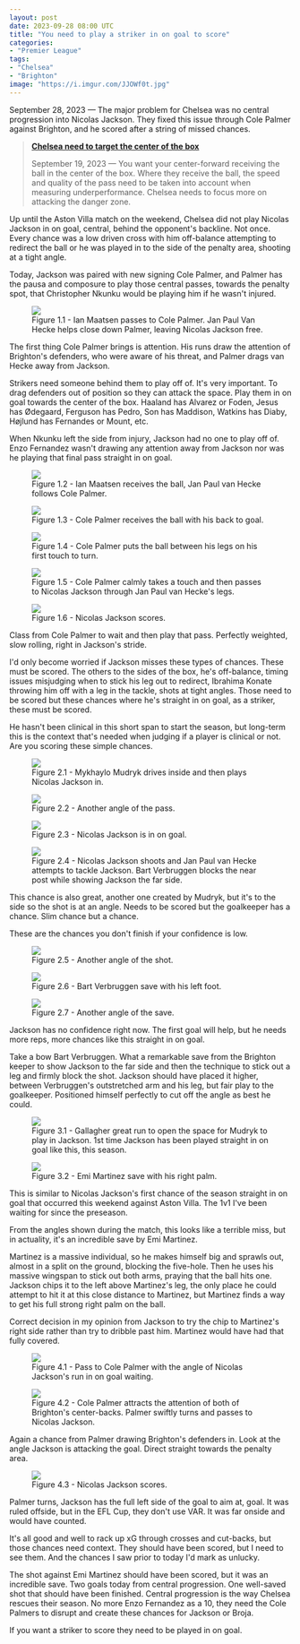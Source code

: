 ```yaml
---
layout: post
date: 2023-09-28 08:00 UTC
title: "You need to play a striker in on goal to score"
categories:
- "Premier League"
tags:
- "Chelsea"
- "Brighton"
image: "https://i.imgur.com/JJOWf0t.jpg"
---
```


September 28, 2023 — The major problem for Chelsea was no central progression into Nicolas Jackson. They fixed this issue through Cole Palmer against Brighton, and he scored after a string of missed chances.

<!---more--->

> **[Chelsea need to target the center of the box](https://tacticsjournal.com/2023/09/19/chelsea-need-to-target-the-center-of-the-box/)**
> 
> September 19, 2023 — You want your center-forward receiving the ball in the center of the box. Where they receive the ball, the speed and quality of the pass need to be taken into account when measuring underperformance. Chelsea needs to focus more on attacking the danger zone.

Up until the Aston Villa match on the weekend, Chelsea did not play Nicolas Jackson in on goal, central, behind the opponent's backline. Not once. Every chance was a low driven cross with him off-balance attempting to redirect the ball or he was played in to the side of the penalty area, shooting at a tight angle. 

Today, Jackson was paired with new signing Cole Palmer, and Palmer has the pausa and composure to play those central passes, towards the penalty spot, that Christopher Nkunku would be playing him if he wasn't injured. 

<figure>
    <img src="https://i.imgur.com/kG5HW5b.jpg">
    <figcaption>Figure 1.1 - Ian Maatsen passes to Cole Palmer. Jan Paul Van Hecke helps close down Palmer, leaving Nicolas Jackson free.</figcaption>
</figure> 

The first thing Cole Palmer brings is attention. His runs draw the attention of Brighton's defenders, who were aware of his threat, and Palmer drags van Hecke away from Jackson. 

Strikers need someone behind them to play off of. It's very important. To drag defenders out of position so they can attack the space. Play them in on goal towards the center of the box. Haaland has Alvarez or Foden, Jesus has Ødegaard, Ferguson has Pedro, Son has Maddison, Watkins has Diaby, Højlund has Fernandes or Mount, etc.

When Nkunku left the side from injury, Jackson had no one to play off of. Enzo Fernandez wasn't drawing any attention away from Jackson nor was he playing that final pass straight in on goal.

<figure>
    <img src="https://i.imgur.com/yVQ8cWy.jpg">
    <figcaption>Figure 1.2 - Ian Maatsen receives the ball, Jan Paul van Hecke follows Cole Palmer.</figcaption>
</figure> 

<figure>
    <img src="https://i.imgur.com/WgINOKH.jpg">
    <figcaption>Figure 1.3 - Cole Palmer receives the ball with his back to goal.</figcaption>
</figure> 

<figure>
    <img src="https://i.imgur.com/JEOk0pC.jpg">
    <figcaption>Figure 1.4 - Cole Palmer puts the ball between his legs on his first touch to turn.</figcaption>
</figure> 

<figure>
    <img src="https://i.imgur.com/6Pv06On.jpg">
    <figcaption>Figure 1.5 - Cole Palmer calmly takes a touch and then passes to Nicolas Jackson through Jan Paul van Hecke's legs.</figcaption>
</figure> 

<figure>
    <img src="https://i.imgur.com/JJOWf0t.jpg">
    <figcaption>Figure 1.6 - Nicolas Jackson scores.</figcaption>
</figure> 

Class from Cole Palmer to wait and then play that pass. Perfectly weighted, slow rolling, right in Jackson's stride. 

I'd only become worried if Jackson misses these types of chances. These must be scored. The others to the sides of the box, he's off-balance, timing issues misjudging when to stick his leg out to redirect, Ibrahima Konate throwing him off with a leg in the tackle, shots at tight angles. Those need to be scored but these chances where he's straight in on goal, as a striker, these must be scored. 

He hasn't been clinical in this short span to start the season, but long-term this is the context that's needed when judging if a player is clinical or not. Are you scoring these simple chances.

<figure>
    <img src="https://i.imgur.com/9ilS2Ug.jpg">
    <figcaption>Figure 2.1 - Mykhaylo Mudryk drives inside and then plays Nicolas Jackson in.</figcaption>
</figure> 

<figure>
    <img src="https://i.imgur.com/iCoLf9i.jpg">
    <figcaption>Figure 2.2 - Another angle of the pass.</figcaption>
</figure> 

<figure>
    <img src="https://i.imgur.com/qk1qbCf.jpg">
    <figcaption>Figure 2.3 - Nicolas Jackson is in on goal.</figcaption>
</figure> 

<figure>
    <img src="https://i.imgur.com/El4Fviv.jpg">
    <figcaption>Figure 2.4 - Nicolas Jackson shoots and Jan Paul van Hecke attempts to tackle Jackson. Bart Verbruggen blocks the near post while showing Jackson the far side.</figcaption>
</figure> 

This chance is also great, another one created by Mudryk, but it's to the side so the shot is at an angle. Needs to be scored but the goalkeeper has a chance. Slim chance but a chance. 

These are the chances you don't finish if your confidence is low. 

<figure>
    <img src="https://i.imgur.com/OF5PZlv.jpg">
    <figcaption>Figure 2.5 - Another angle of the shot.</figcaption>
</figure> 

<figure>
    <img src="https://i.imgur.com/3ljfcFv.jpg">
    <figcaption>Figure 2.6 - Bart Verbruggen save with his left foot.</figcaption>
</figure> 

<figure>
    <img src="https://i.imgur.com/MGjstHa.jpg">
    <figcaption>Figure 2.7 - Another angle of the save.</figcaption>
</figure> 

Jackson has no confidence right now. The first goal will help, but he needs more reps, more chances like this straight in on goal.

Take a bow Bart Verbruggen. What a remarkable save from the Brighton keeper to show Jackson to the far side and then the technique to stick out a leg and firmly block the shot. Jackson should have placed it higher, between Verbruggen's outstretched arm and his leg, but fair play to the goalkeeper. Positioned himself perfectly to cut off the angle as best he could. 

<figure>
    <img src="https://i.imgur.com/DkuKw3J.jpg">
    <figcaption>Figure 3.1 - Gallagher great run to open the space for Mudryk to play in Jackson. 1st time Jackson has been played straight in on goal like this, this season.</figcaption>
</figure> 

<figure>
    <img src="https://i.imgur.com/kW07O5x.jpg">
    <figcaption>Figure 3.2 - Emi Martinez save with his right palm.</figcaption>
</figure> 

This is similar to Nicolas Jackson's first chance of the season straight in on goal that occurred this weekend against Aston Villa. The 1v1 I've been waiting for since the preseason. 

From the angles shown during the match, this looks like a terrible miss, but in actuality, it's an incredible save by Emi Martinez. 

Martinez is a massive individual, so he makes himself big and sprawls out, almost in a split on the ground, blocking the five-hole. Then he uses his massive wingspan to stick out both arms, praying that the ball hits one. Jackson chips it to the left above Martinez's leg, the only place he could attempt to hit it at this close distance to Martinez, but Martinez finds a way to get his full strong right palm on the ball. 

Correct decision in my opinion from Jackson to try the chip to Martinez's right side rather than try to dribble past him. Martinez would have had that fully covered.

<figure>
    <img src="https://i.imgur.com/sIs5kw9.jpg">
    <figcaption>Figure 4.1 - Pass to Cole Palmer with the angle of Nicolas Jackson's run in on goal waiting.</figcaption>
</figure> 

<figure>
    <img src="https://i.imgur.com/SPAzCEQ.jpg">
    <figcaption>Figure 4.2 - Cole Palmer attracts the attention of both of Brighton's center-backs. Palmer swiftly turns and passes to Nicolas Jackson.</figcaption>
</figure> 

Again a chance from Palmer drawing Brighton's defenders in. Look at the angle Jackson is attacking the goal. Direct straight towards the penalty area. 

<figure>
    <img src="https://i.imgur.com/daQYOGt.jpg">
    <figcaption>Figure 4.3 - Nicolas Jackson scores.</figcaption>
</figure> 

Palmer turns, Jackson has the full left side of the goal to aim at, goal. It was ruled offside, but in the EFL Cup, they don't use VAR. It was far onside and would have counted.

It's all good and well to rack up xG through crosses and cut-backs, but those chances need context. They should have been scored, but I need to see them. And the chances I saw prior to today I'd mark as unlucky. 

The shot against Emi Martinez should have been scored, but it was an incredible save. Two goals today from central progression. One well-saved shot that should have been finished. Central progression is the way Chelsea rescues their season. No more Enzo Fernandez as a 10, they need the Cole Palmers to disrupt and create these chances for Jackson or Broja.

If you want a striker to score they need to be played in on goal. 
